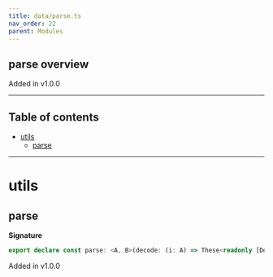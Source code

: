 ```yaml
---
title: data/parse.ts
nav_order: 22
parent: Modules
---
```


## parse overview

Added in v1.0.0

---

<h2 class="text-delta">Table of contents</h2>

- [utils](#utils)
  - [parse](#parse)

---

# utils

## parse

**Signature**

```ts
export declare const parse: <A, B>(decode: (i: A) => These<readonly [DecodeError, ...DecodeError[]], B>, encode: (value: B) => A, is: (u: unknown) => u is B, arbitrary: (fc: typeof  => Arbitrary<B>, pretty: (a: B) => string, annotations: ReadonlyArray<unknown>) => (self: Schema<A>) => Schema<B>
```

Added in v1.0.0
